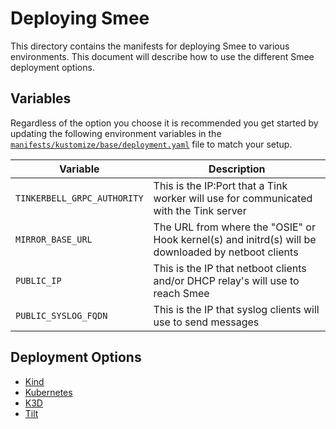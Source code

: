 # Deploying Smee

This directory contains the manifests for deploying Smee to various environments. This document will describe how to use the different Smee deployment options.

## Variables

Regardless of the option you choose it is recommended you get started by updating the following environment variables in the [`manifests/kustomize/base/deployment.yaml`](./kustomize/base/deployment.yaml) file to match your setup.

| Variable                    | Description                                                                                         |
| --------------------------- | --------------------------------------------------------------------------------------------------- |
| `TINKERBELL_GRPC_AUTHORITY` | This is the IP:Port that a Tink worker will use for communicated with the Tink server               |
| `MIRROR_BASE_URL`           | The URL from where the "OSIE" or Hook kernel(s) and initrd(s) will be downloaded by netboot clients |
| `PUBLIC_IP`                 | This is the IP that netboot clients and/or DHCP relay's will use to reach Smee                      |
| `PUBLIC_SYSLOG_FQDN`        | This is the IP that syslog clients will use to send messages                                        |

## Deployment Options

- [Kind](kind.md)
- [Kubernetes](kubernetes.md)
- [K3D](k3d.md)
- [Tilt](tilt.md)
